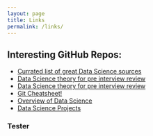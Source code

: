 ```yaml
---
layout: page
title: Links
permalink: /links/
---
```



## Interesting GitHub Repos:

- <a class="link" href="https://github.com/r0f1/datascience">Currated list of great Data Science sources</a>
- <a class="link" href="https://github.com/aaronwangy/Data-Science-Cheatsheet/blob/main/Data_Science_Cheatsheet.pdf">Data Science theory for pre interview review</a>
- <a class="link" href="https://github.com/TheAlgorithms/Python">Data Science theory for pre interview review</a>
- <a class="link" href="https://github.com/arslanbilal/git-cheat-sheet">Git Cheatsheet!</a>
- <a class="link" href="https://github.com/academic/awesome-datascience">Overview of Data Science</a>
- <a class="link" href="https://github.com/coreymcculley/Data-Analysis">Data Science Projects</a>

### Tester
